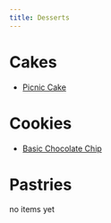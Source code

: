 ```yaml
---
title: Desserts
---
```

# Cakes
- [Picnic Cake](/desserts/picnic_cake.md)

# Cookies
- [Basic Chocolate Chip](/desserts/basic_chocolate_chip.md)

# Pastries
no items yet